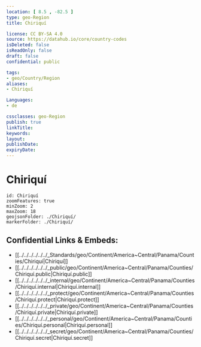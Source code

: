 ```yaml
---
location: [ 8.5 , -82.5 ] 
type: geo-Region
title: Chiriquí

license: CC BY-SA 4.0
source: https://datahub.io/core/country-codes
isDeleted: false
isReadOnly: false
draft: false
confidential: public

tags:
- geo/Country/Region
aliases:
- Chiriquí

Languages:
- de

cssclasses: geo-Region
publish: true
linkTitle: 
keywords: 
layout: 
publishDate: 
expiryDate: 
---
```


# Chiriquí

```leaflet
id: Chiriquí
zoomFeatures: true 
minZoom: 2 
maxZoom: 18
geojsonFolder: ./Chiriquí/
markerFolder: ./Chiriquí/
```


## Confidential Links & Embeds: 
- [[../../../../../../_Standards/geo/Continent/America~Central/Panama/Counties/Chiriquí|Chiriquí]] 
- [[../../../../../../_public/geo/Continent/America~Central/Panama/Counties/Chiriquí.public|Chiriquí.public]] 
- [[../../../../../../_internal/geo/Continent/America~Central/Panama/Counties/Chiriquí.internal|Chiriquí.internal]] 
- [[../../../../../../_protect/geo/Continent/America~Central/Panama/Counties/Chiriquí.protect|Chiriquí.protect]] 
- [[../../../../../../_private/geo/Continent/America~Central/Panama/Counties/Chiriquí.private|Chiriquí.private]] 
- [[../../../../../../_personal/geo/Continent/America~Central/Panama/Counties/Chiriquí.personal|Chiriquí.personal]] 
- [[../../../../../../_secret/geo/Continent/America~Central/Panama/Counties/Chiriquí.secret|Chiriquí.secret]] 

